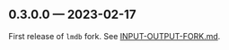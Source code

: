 
<a id='changelog-0.3.0.0'></a>
## 0.3.0.0 — 2023-02-17

First release of `lmdb` fork. See
[INPUT-OUTPUT-FORK.md](./INPUT-OUTPUT-FORK.md).
